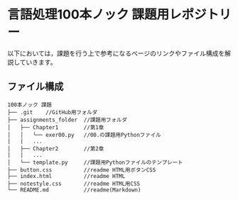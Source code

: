 # 言語処理100本ノック 課題用レポジトリー
以下においては，課題を行う上で参考になるページのリンクやファイル構成を解説していきます。


## ファイル構成

    100本ノック 課題
    ├── .git    //GitHub用フォルダ
    ├── assignments_folder  //課題用フォルダ
    │   ├── Chapter1        //第1章
    │   │   └── exer00.py   //00.の課題用Pythonファイル
    |   |   ...
    │   ├── Chapter2        //第2章
    |   |   ...
    │   └── template.py     //課題用Pythonファイルのテンプレート
    ├── button.css          //readme HTML用ボタンCSS
    ├── index.html          //readme HTML
    ├── notestyle.css       //readme HTML用CSS
    └── README.md           //readme(Markdown)


